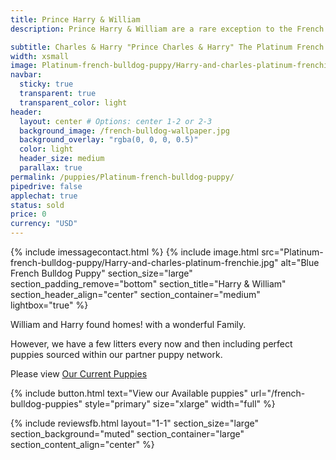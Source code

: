 ```yaml
---
title: Prince Harry & William
description: Prince Harry & William are a rare exception to the French Bulldog world, It is not often you will see a "Platinum" french bulldog, the only thing more rare is a Furry. Thes platinum puppies are 2 of 3 (one is in North Carolina). They are so rare, that We believe there are fewer than 2 in New York.

subtitle: Charles & Harry "Prince Charles & Harry" The Platinum French Bulldog Puppies of York.
width: xsmall
image: Platinum-french-bulldog-puppy/Harry-and-charles-platinum-frenchie.jpg
navbar:
  sticky: true
  transparent: true
  transparent_color: light
header:
  layout: center # Options: center 1-2 or 2-3
  background_image: /french-bulldog-wallpaper.jpg
  background_overlay: "rgba(0, 0, 0, 0.5)"
  color: light
  header_size: medium
  parallax: true
permalink: /puppies/Platinum-french-bulldog-puppy/
pipedrive: false
applechat: true
status: sold
price: 0
currency: "USD"
---
```

{% include imessagecontact.html %}
{% include image.html 
	src="Platinum-french-bulldog-puppy/Harry-and-charles-platinum-frenchie.jpg"
  alt="Blue French Bulldog Puppy"
  section_size="large"
  section_padding_remove="bottom"
  section_title="Harry & William"
  section_header_align="center"
  section_container="medium"
  lightbox="true"
%}


William and Harry found homes! with a wonderful Family.

However, we have a few litters every now and then including perfect puppies sourced within our partner puppy network.

Please view [Our Current Puppies](/french-bulldog-puppies)

{% include button.html text="View our Available puppies" url="/french-bulldog-puppies" style="primary" size="xlarge" width="full" %}

{% include reviewsfb.html 
   layout="1-1"
  section_size="large"
  section_background="muted"
  section_container="large"
  section_content_align="center"
%}



<script type="application/ld+json">
{
  "@context": "https://schema.org/",
  "@type": "Product",
  "name": "Prince Harry & William",
  "offers": {
    "@type": "Offer",
    "priceCurrency": "USD",
    "price": "0",
    "availability": "https://schema.org/SoldOut"
  }
}
</script>
